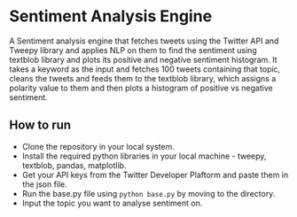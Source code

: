 # Sentiment Analysis Engine

A Sentiment analysis engine that fetches tweets using the Twitter API and Tweepy library and applies NLP on them to find the sentiment using textblob library and plots its positive and negative sentiment histogram. It takes a keyword as the input and fetches 100 tweets containing that topic, cleans the tweets and feeds them to the textblob library, which assigns a polarity value to them and then plots a histogram of positive vs negative sentiment.

## How to run

* Clone the repository in your local system.
* Install the required python libraries in your local machine - tweepy, textblob, pandas, matplotlib.
* Get your API keys from the Twitter Developer Plaftorm and paste them in the json file.
* Run the base.py file using `python base.py` by moving to the directory.
* Input the topic you want to analyse sentiment on.
